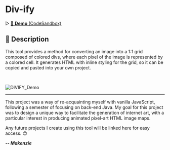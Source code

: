 # Div-ify

▷ [🧪 **Demo** (CodeSandbox)](https://tcoymc.csb.app/)


## 📝 Description

This tool provides a method for converting an image into a 1:1 grid composed of colored divs, where each pixel of the image is represented by a colored cell. It generates HTML with inline styling for the grid, so it can be copied and pasted into your own project.

<br/>

![DIVIFY_Demo](https://user-images.githubusercontent.com/100213075/236058683-fbb54f6e-c4f0-4bfb-8270-c21af3b1257b.gif)


---

This project was a way of re-acquainting myself with vanilla JavaScript, following a semester of focusing on back-end Java. My goal for this project was to design a unique way to facilitate the generation of internet art, with a particular interest in producing animated pixel-art HTML image maps.

Any future projects I create using this tool will be linked here for easy access. 😊 


***-- Makenzie***

